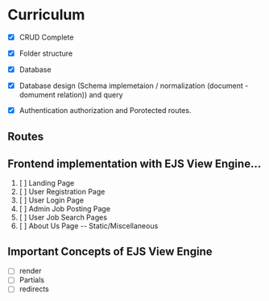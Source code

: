 # Curriculum 
- [x] CRUD Complete
- [x] Folder structure 
- [x] Database 

- [x] Database design (Schema implemetaion / normalization (document - domument relation)) and query 
- [x] Authentication authorization and Porotected routes. 

## Routes

## Frontend implementation with EJS View Engine...
1. [ ] Landing Page
2. [ ] User Registration Page
3. [ ] User Login Page
4. [ ] Admin Job Posting Page 
5. [ ] User Job Search Pages
6. [ ] About Us Page -- Static/Miscellaneous
<!-- <input type="checkbox" disabled checked> -->

## Important Concepts of EJS View Engine
- [ ] render
- [ ] Partials 
- [ ] redirects
